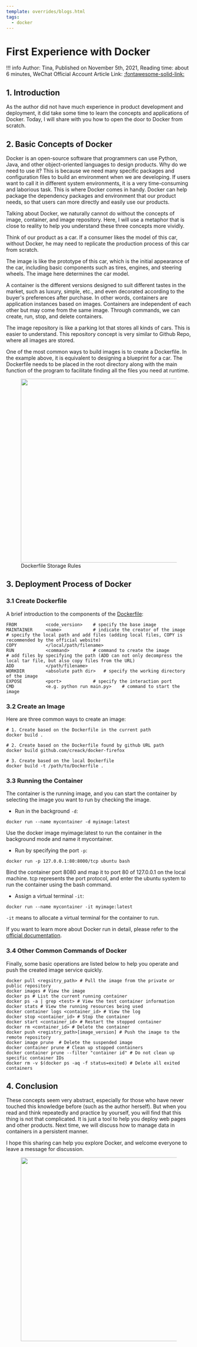 ```yaml
---
template: overrides/blogs.html
tags:
  - docker
---
```


# First Experience with Docker 

!!! info
    Author: Tina, Published on November 5th, 2021, Reading time: about 6 minutes, WeChat Official Account Article Link: [:fontawesome-solid-link:]()

## 1. Introduction

As the author did not have much experience in product development and deployment, it did take some time to learn the concepts and applications of Docker. Today, I will share with you how to open the door to Docker from scratch.

## 2. Basic Concepts of Docker

Docker is an open-source software that programmers can use Python, Java, and other object-oriented languages to design products. Why do we need to use it? This is because we need many specific packages and configuration files to build an environment when we are developing. If users want to call it in different system environments, it is a very time-consuming and laborious task. This is where Docker comes in handy. Docker can help package the dependency packages and environment that our product needs, so that users can more directly and easily use our products.

Talking about Docker, we naturally cannot do without the concepts of image, container, and image repository. Here, I will use a metaphor that is close to reality to help you understand these three concepts more vividly.

Think of our product as a car. If a consumer likes the model of this car, without Docker, he may need to replicate the production process of this car from scratch.

The image is like the prototype of this car, which is the initial appearance of the car, including basic components such as tires, engines, and steering wheels. The image here determines the car model.

A container is the different versions designed to suit different tastes in the market, such as luxury, simple, etc., and even decorated according to the buyer's preferences after purchase. In other words, containers are application instances based on images. Containers are independent of each other but may come from the same image. Through commands, we can create, run, stop, and delete containers.

The image repository is like a parking lot that stores all kinds of cars. This is easier to understand. This repository concept is very similar to Github Repo, where all images are stored.

One of the most common ways to build images is to create a Dockerfile. In the example above, it is equivalent to designing a blueprint for a car. The Dockerfile needs to be placed in the root directory along with the main function of the program to facilitate finding all the files you need at runtime.

<figure>
  <img src="https://cdn.jsdelivr.net/gh/BulletTech2021/Pics/img/Dockerfile.png" width="500" />
  <figcaption>Dockerfile Storage Rules </figcaption>
</figure>


## 3. Deployment Process of Docker

### 3.1 Create Dockerfile

A brief introduction to the components of the [Dockerfile](https://docs.docker.com/engine/reference/builder/ "Dockerfile"):
```Docker
FROM           <code_version>    # specify the base image
MAINTAINER     <name>            # indicate the creator of the image
# specify the local path and add files (adding local files, COPY is recommended by the official website)
COPY           </local/path/filename>  
RUN            <command>         # command to create the image
# add files by specifying the path (ADD can not only decompress the local tar file, but also copy files from the URL)
ADD            </path/filename>  
WORKDIR        <absolute path dir>   # specify the working directory of the image
EXPOSE         <port>            # specify the interaction port    
CMD            <e.g. python run main.py>    # command to start the image
```

### 3.2 Create an Image

Here are three common ways to create an image:

```Docker
# 1. Create based on the Dockerfile in the current path
docker build .  

# 2. Create based on the Dockerfile found by github URL path
docker build github.com/creack/docker-firefox

# 3. Create based on the local Dockerfile
docker build -t /path/to/Dockerfile .
```

### 3.3 Running the Container

The container is the running image, and you can start the container by selecting the image you want to run by checking the image.

- Run in the background `-d`:
```Docker
docker run --name mycontainer -d myimage:latest  
```
Use the docker image myimage:latest to run the container in the background mode and name it mycontainer.

- Run by specifying the port `-p`:
```Docker
docker run -p 127.0.0.1:80:8000/tcp ubuntu bash
```
Bind the container port 8080 and map it to port 80 of 127.0.0.1 on the local machine. tcp represents the port protocol, and enter the ubuntu system to run the container using the bash command.

- Assign a virtual terminal `-it`:
```Docker
docker run --name mycontainer -it myimage:latest
```
`-it` means to allocate a virtual terminal for the container to run.

If you want to learn more about Docker run in detail, please refer to the [official documentation](https://docs.docker.com/engine/reference/run/ "Docker run refernce").

### 3.4 Other Common Commands of Docker

Finally, some basic operations are listed below to help you operate and push the created image service quickly.

```Docker
docker pull <regsitry_path> # Pull the image from the private or public repository
docker images # View the image
docker ps # List the current running container
docker ps -a | grep <test> # View the test container information
docker stats # View the running resources being used
docker container logs <container_id> # View the log
docker stop <container_id> # Stop the container
docker start <container_id> # Restart the stopped container
docker rm <container_id> # Delete the container
docker push <registry_path>[image_version] # Push the image to the remote repository
docker image prune  # Delete the suspended image
docker container prune # Clean up stopped containers
docker container prune --filter "container id" # Do not clean up specific container IDs
docker rm -v $(docker ps -aq -f status=exited) # Delete all exited containers
```

## 4. Conclusion

These concepts seem very abstract, especially for those who have never touched this knowledge before (such as the author herself). But when you read and think repeatedly and practice by yourself, you will find that this thing is not that complicated. It is just a tool to help you deploy web pages and other products. Next time, we will discuss how to manage data in containers in a persistent manner.

I hope this sharing can help you explore Docker, and welcome everyone to leave a message for discussion.

<figure>
  <img src="https://cdn.jsdelivr.net/gh/BulletTech2021/Pics/2021-6-14/1623639526512-1080P%20(Full%20HD)%20-%20Tail%20Pic.png" width="500" />
</figure>